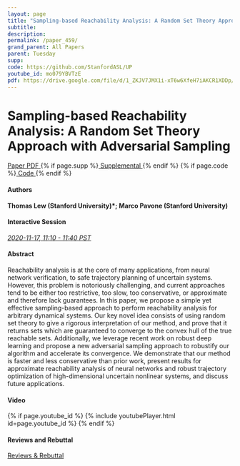 ```yaml
---
layout: page
title: "Sampling-based Reachability Analysis: A Random Set Theory Approach with Adversarial Sampling"
subtitle: 
description:
permalink: /paper_459/
grand_parent: All Papers
parent: Tuesday
supp: 
code: https://github.com/StanfordASL/UP
youtube_id: mo079YBVTzE
pdf: https://drive.google.com/file/d/1_ZKJV7JMX1i-xT6w6XfeH7iAKCR1XDDp/view
---
```


# Sampling-based Reachability Analysis: A Random Set Theory Approach with Adversarial Sampling

<a href="https://drive.google.com/file/d/1_ZKJV7JMX1i-xT6w6XfeH7iAKCR1XDDp/view" target="_blank" rel="noopener noreferrer" class="btn btn-blue"><i class="fa fa-file-text-o" aria-hidden="true"></i> Paper PDF </a> {% if page.supp %}<a href="" target="_blank" rel="noopener noreferrer" class="btn btn-green"><i class="fa fa-file-text-o" aria-hidden="true"></i> Supplemental </a>{% endif %} {% if page.code %}<a href="https://github.com/StanfordASL/UP" target="_blank" rel="noopener noreferrer" class="btn"><i class="fa fa-github" aria-hidden="true"></i> Code </a>{% endif %} 

#### Authors
**Thomas Lew (Stanford University)*; Marco Pavone (Stanford University)**

#### Interactive Session
<a href="https://pheedloop.com/corl2020/virtual/?page=sessions&section=SESQG6EYT2WC4O1HR" target="_blank" rel="noopener noreferrer"><em>2020-11-17, 11:10 - 11:40 PST </em></a>

#### Abstract
Reachability analysis is at the core of many applications, from neural network verification, to safe trajectory planning of uncertain systems. However, this problem is notoriously challenging, and current approaches tend to be either too restrictive, too slow, too conservative, or approximate and therefore lack guarantees. In this paper, we propose a simple yet effective sampling-based approach to perform reachability analysis for arbitrary dynamical systems. Our key novel idea consists of using random set theory to give a rigorous interpretation of our method, and prove that it returns sets which are guaranteed to converge to the convex hull of the true reachable sets. Additionally, we leverage recent work on robust deep learning and propose a new adversarial sampling approach to robustify our algorithm and accelerate its convergence. We demonstrate that our method is faster and less conservative than prior work, present results for approximate reachability analysis of neural networks and robust trajectory optimization of high-dimensional uncertain nonlinear systems, and discuss future applications.

#### Video
{% if page.youtube_id %}
{% include youtubePlayer.html id=page.youtube_id %}
{% endif %}

#### Reviews and Rebuttal
<a href="https://drive.google.com/file/d/1mxO9GohPnmKO6amiJb8EghCjaGwSS7jL/view" target="_blank" rel="noopener noreferrer" class="btn btn-purple"><i class="fa fa-pencil-square-o" aria-hidden="true"></i> Reviews & Rebuttal </a>

